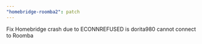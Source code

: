 ```yaml
---
"homebridge-roomba2": patch
---
```


Fix Homebridge crash due to ECONNREFUSED is dorita980 cannot connect to Roomba
